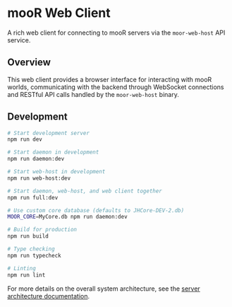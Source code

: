 # mooR Web Client

A rich web client for connecting to mooR servers via the `moor-web-host` API service.

## Overview

This web client provides a browser interface for interacting with mooR worlds, communicating with
the backend through WebSocket connections and RESTful API calls handled by the `moor-web-host`
binary.

## Development

```bash
# Start development server
npm run dev

# Start daemon in development
npm run daemon:dev

# Start web-host in development  
npm run web-host:dev

# Start daemon, web-host, and web client together
npm run full:dev

# Use custom core database (defaults to JHCore-DEV-2.db)
MOOR_CORE=MyCore.db npm run daemon:dev

# Build for production
npm run build

# Type checking
npm run typecheck

# Linting
npm run lint
```

For more details on the overall system architecture, see the
[server architecture documentation](../book/src/the-system/server-architecture.md).
